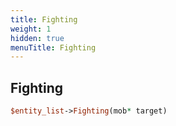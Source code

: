 ```yaml
---
title: Fighting
weight: 1
hidden: true
menuTitle: Fighting
---
```

## Fighting
```perl
$entity_list->Fighting(mob* target)
```